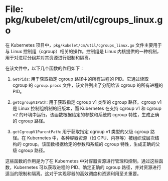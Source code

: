 # File: pkg/kubelet/cm/util/cgroups_linux.go

在 Kubernetes 项目中，`pkg/kubelet/cm/util/cgroups_linux.go` 文件主要用于与 Linux 控制组（cgroup）相关的操作。控制组是 Linux 内核提供的一种机制，用于对进程分组并对其资源进行限制和隔离。

在该文件中，以下几个函数的作用如下：

1. `GetPids`: 用于获取指定 cgroup 路径中的所有进程的 PID。它通过读取 cgroup 的 `cgroup.procs` 文件，该文件列出了分配给该 cgroup 的所有进程的 PID。

2. `getCgroupV1Path`: 用于获取指定 cgroup v1 类型的 cgroup 路径。cgroup v1 是 Linux 控制组机制的旧版本，而 Kubernetes 在支持 cgroup v1 和 cgroup v2 的环境中运行。该函数根据给定的参数和系统的 cgroup 特性，生成正确的 cgroup 路径。

3. `getCgroupV1ParentPath`: 用于获取指定 cgroup v1 类型的父级 cgroup 路径。在 Kubernetes 中，各种容器资源（如 CPU、内存等）被组织成层次结构的 cgroup。该函数根据给定的参数和系统的 cgroup 特性，生成正确的父级 cgroup 路径。

这些函数的作用是为了在 Kubernetes 中对容器资源进行管理和控制。通过这些函数，Kubernetes 可以获取进程的 PID、确定正确的 cgroup 路径，并对资源进行适当的限制和隔离。这对于实现容器的高效调度和资源利用至关重要。

